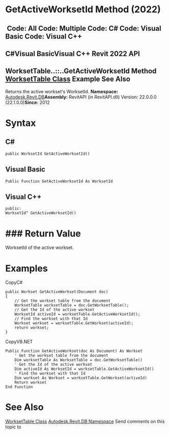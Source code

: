 # GetActiveWorksetId Method (2022)

﻿
 Code: All Code: Multiple Code: C# Code: Visual Basic Code: Visual C++   
---  
C#Visual BasicVisual C++
Revit 2022 API  
---  
WorksetTable..::..GetActiveWorksetId Method   
[WorksetTable Class](9ffa5fc8-e6a5-17d6-590e-8ecbfd7b85fb.md "WorksetTable Class") Example See Also  
---  
Returns the active workset's WorksetId. 
**Namespace:** [Autodesk.Revit.DB](87546ba7-461b-c646-cbb1-2cb8f5bff8b2.md "Autodesk.Revit.DB Namespace")**Assembly:** RevitAPI (in RevitAPI.dll) Version: 22.0.0.0 (22.1.0.0)**Since:** 2012 
# Syntax
C#  
---  
```text
public WorksetId GetActiveWorksetId()
```
  
Visual Basic  
---  
```text
Public Function GetActiveWorksetId As WorksetId
```
  
Visual C++  
---  
```text
public:
WorksetId^ GetActiveWorksetId()
```
  
# ### Return Value
WorksetId of the active workset. 
# Examples
CopyC#
```text
public Workset GetActiveWorkset(Document doc)
{
    // Get the workset table from the document
    WorksetTable worksetTable = doc.GetWorksetTable();
    // Get the Id of the active workset
    WorksetId activeId = worksetTable.GetActiveWorksetId();
    // Find the workset with that Id 
    Workset workset = worksetTable.GetWorkset(activeId);
    return workset;
}
```

CopyVB.NET
```text
Public Function GetActiveWorkset(doc As Document) As Workset
    ' Get the workset table from the document
    Dim worksetTable As WorksetTable = doc.GetWorksetTable()
    ' Get the Id of the active workset
    Dim activeId As WorksetId = worksetTable.GetActiveWorksetId()
    ' Find the workset with that Id 
    Dim workset As Workset = worksetTable.GetWorkset(activeId)
    Return workset
End Function
```

# See Also
[WorksetTable Class](9ffa5fc8-e6a5-17d6-590e-8ecbfd7b85fb.md "WorksetTable Class")
[Autodesk.Revit.DB Namespace](87546ba7-461b-c646-cbb1-2cb8f5bff8b2.md "Autodesk.Revit.DB Namespace")
Send comments on this topic to 